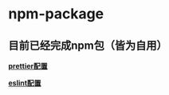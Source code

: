 # npm-package

## 目前已经完成npm包（皆为自用）
**[prettier配置](https://www.npmjs.com/package/@violent/prettier-config "prettier配置")**

**[eslint配置](https://www.npmjs.com/package/@violent/eslint-config "eslint配置")**